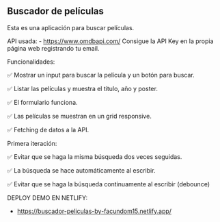 ## Buscador de películas

Esta es una aplicación para buscar películas.

API usada: - https://www.omdbapi.com/
Consigue la API Key en la propia página web registrando tu email.

Funcionalidades:

✅ Mostrar un input para buscar la película y un botón para buscar.

✅ Listar las películas y muestra el título, año y poster.

✅ El formulario funciona.

✅ Las películas se muestran en un grid responsive.

✅ Fetching de datos a la API.

Primera iteración:

✅ Evitar que se haga la misma búsqueda dos veces seguidas.

✅ La búsqueda se hace automáticamente al escribir.

✅ Evitar que se haga la búsqueda continuamente al escribir (debounce)


DEPLOY DEMO EN NETLIFY: 
- https://buscador-peliculas-by-facundom15.netlify.app/
